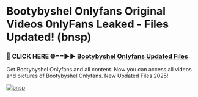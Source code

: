 # Bootybyshel Onlyfans Original Videos 0nlyFans Leaked - Files Updated! (bnsp)

<h3>🔴 CLICK HERE 🌐==►► <a href="https://tinyurl.com/ehrbuxhb" rel="nofollow">Bootybyshel Onlyfans Updated Files</a></h3>

Get Bootybyshel Onlyfans and all content. Now you can access all videos and pictures of Bootybyshel Onlyfans. New Updated Files 2025!

[![bnsp](https://i.imgur.com/lVYEuWS.gif)](https://tinyurl.com/ehrbuxhb)
